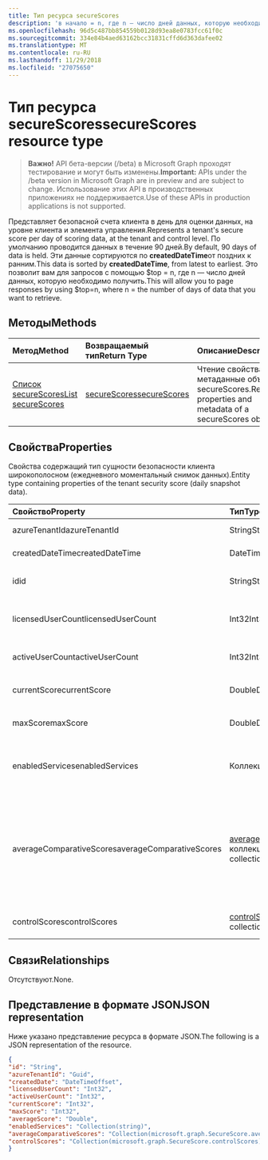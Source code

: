 ```yaml
---
title: Тип ресурса secureScores
description: 'в начало = n, где n — число дней данных, которую необходимо получить. '
ms.openlocfilehash: 96d5c487bb854559b0128d93ea8e0783fcc61f0c
ms.sourcegitcommit: 334e84b4aed63162bcc31831cffd6d363dafee02
ms.translationtype: MT
ms.contentlocale: ru-RU
ms.lasthandoff: 11/29/2018
ms.locfileid: "27075650"
---
```

# <a name="securescores-resource-type"></a><span data-ttu-id="f3f03-103">Тип ресурса secureScores</span><span class="sxs-lookup"><span data-stu-id="f3f03-103">secureScores resource type</span></span>

> <span data-ttu-id="f3f03-104">**Важно!** API бета-версии (/beta) в Microsoft Graph проходят тестирование и могут быть изменены.</span><span class="sxs-lookup"><span data-stu-id="f3f03-104">**Important:** APIs under the /beta version in Microsoft Graph are in preview and are subject to change.</span></span> <span data-ttu-id="f3f03-105">Использование этих API в производственных приложениях не поддерживается.</span><span class="sxs-lookup"><span data-stu-id="f3f03-105">Use of these APIs in production applications is not supported.</span></span>

<span data-ttu-id="f3f03-106">Представляет безопасной счета клиента в день для оценки данных, на уровне клиента и элемента управления.</span><span class="sxs-lookup"><span data-stu-id="f3f03-106">Represents a tenant's secure score per day of scoring data, at the tenant and control level.</span></span> <span data-ttu-id="f3f03-107">По умолчанию проводится данных в течение 90 дней.</span><span class="sxs-lookup"><span data-stu-id="f3f03-107">By default, 90 days of data is held.</span></span> <span data-ttu-id="f3f03-108">Эти данные сортируются по **createdDateTime**от поздних к ранним.</span><span class="sxs-lookup"><span data-stu-id="f3f03-108">This data is sorted by **createdDateTime**, from latest to earliest.</span></span> <span data-ttu-id="f3f03-109">Это позволит вам для запросов с помощью $top = n, где n — число дней данных, которую необходимо получить.</span><span class="sxs-lookup"><span data-stu-id="f3f03-109">This will allow you to page responses by using $top=n, where n = the number of days of data that you want to retrieve.</span></span> 


## <a name="methods"></a><span data-ttu-id="f3f03-110">Методы</span><span class="sxs-lookup"><span data-stu-id="f3f03-110">Methods</span></span>

| <span data-ttu-id="f3f03-111">Метод</span><span class="sxs-lookup"><span data-stu-id="f3f03-111">Method</span></span>   | <span data-ttu-id="f3f03-112">Возвращаемый тип</span><span class="sxs-lookup"><span data-stu-id="f3f03-112">Return Type</span></span>|<span data-ttu-id="f3f03-113">Описание</span><span class="sxs-lookup"><span data-stu-id="f3f03-113">Description</span></span>|
|:---------------|:--------|:----------|
|[<span data-ttu-id="f3f03-114">Список secureScores</span><span class="sxs-lookup"><span data-stu-id="f3f03-114">List secureScores</span></span>](../api/securescores-list.md) | [<span data-ttu-id="f3f03-115">secureScores</span><span class="sxs-lookup"><span data-stu-id="f3f03-115">secureScores</span></span>](securescores.md) |<span data-ttu-id="f3f03-116">Чтение свойства и метаданные объекта secureScores.</span><span class="sxs-lookup"><span data-stu-id="f3f03-116">Read properties and metadata of a secureScores object.</span></span>|


## <a name="properties"></a><span data-ttu-id="f3f03-117">Свойства</span><span class="sxs-lookup"><span data-stu-id="f3f03-117">Properties</span></span>
<span data-ttu-id="f3f03-118">Свойства содержащий тип сущности безопасности клиента широкополосном (ежедневного моментальный снимок данных).</span><span class="sxs-lookup"><span data-stu-id="f3f03-118">Entity type containing properties of the tenant security score (daily snapshot data).</span></span>

|<span data-ttu-id="f3f03-119">Свойство</span><span class="sxs-lookup"><span data-stu-id="f3f03-119">Property</span></span> |<span data-ttu-id="f3f03-120">Тип</span><span class="sxs-lookup"><span data-stu-id="f3f03-120">Type</span></span> |<span data-ttu-id="f3f03-121">Description</span><span class="sxs-lookup"><span data-stu-id="f3f03-121">Description</span></span> |
|:--|:--|:--|
|   <span data-ttu-id="f3f03-122">azureTenantId</span><span class="sxs-lookup"><span data-stu-id="f3f03-122">azureTenantId</span></span>   |   <span data-ttu-id="f3f03-123">String</span><span class="sxs-lookup"><span data-stu-id="f3f03-123">String</span></span>  |   <span data-ttu-id="f3f03-124">Идентификатор GUID строки для клиента.</span><span class="sxs-lookup"><span data-stu-id="f3f03-124">GUID string for tenant ID.</span></span>  |
|   <span data-ttu-id="f3f03-125">createdDateTime</span><span class="sxs-lookup"><span data-stu-id="f3f03-125">createdDateTime</span></span> |   <span data-ttu-id="f3f03-126">DateTimeOffset</span><span class="sxs-lookup"><span data-stu-id="f3f03-126">DateTimeOffset</span></span>  |   <span data-ttu-id="f3f03-127">Дата создания объекта.</span><span class="sxs-lookup"><span data-stu-id="f3f03-127">The date when the entity is created.</span></span>  |
|   <span data-ttu-id="f3f03-128">id</span><span class="sxs-lookup"><span data-stu-id="f3f03-128">id</span></span>  |   <span data-ttu-id="f3f03-129">String</span><span class="sxs-lookup"><span data-stu-id="f3f03-129">String</span></span>  |   <span data-ttu-id="f3f03-130">Сочетание azureTenantId_createdDateTime.</span><span class="sxs-lookup"><span data-stu-id="f3f03-130">Combination of azureTenantId_createdDateTime.</span></span>   |
|   <span data-ttu-id="f3f03-131">licensedUserCount</span><span class="sxs-lookup"><span data-stu-id="f3f03-131">licensedUserCount</span></span>   |   <span data-ttu-id="f3f03-132">Int32</span><span class="sxs-lookup"><span data-stu-id="f3f03-132">Int32</span></span>   |   <span data-ttu-id="f3f03-133">Число пользователей данного клиента с корпоративным лицензированием.</span><span class="sxs-lookup"><span data-stu-id="f3f03-133">Licensed user count of the given tenant.</span></span>    |
|   <span data-ttu-id="f3f03-134">activeUserCount</span><span class="sxs-lookup"><span data-stu-id="f3f03-134">activeUserCount</span></span> |   <span data-ttu-id="f3f03-135">Int32</span><span class="sxs-lookup"><span data-stu-id="f3f03-135">Int32</span></span>   |   <span data-ttu-id="f3f03-136">Число активных пользователей указанного клиента.</span><span class="sxs-lookup"><span data-stu-id="f3f03-136">Active user count of the given tenant.</span></span>  |
|   <span data-ttu-id="f3f03-137">currentScore</span><span class="sxs-lookup"><span data-stu-id="f3f03-137">currentScore</span></span>    |   <span data-ttu-id="f3f03-138">Double</span><span class="sxs-lookup"><span data-stu-id="f3f03-138">Double</span></span>  |   <span data-ttu-id="f3f03-139">Оценка текущего обновления клиента на указанной даты.</span><span class="sxs-lookup"><span data-stu-id="f3f03-139">Tenant current attained score on specified date.</span></span>    |
|   <span data-ttu-id="f3f03-140">maxScore</span><span class="sxs-lookup"><span data-stu-id="f3f03-140">maxScore</span></span> |  <span data-ttu-id="f3f03-141">Double</span><span class="sxs-lookup"><span data-stu-id="f3f03-141">Double</span></span>  |   <span data-ttu-id="f3f03-142">Клиент максимальное возможному значению на указанной даты.</span><span class="sxs-lookup"><span data-stu-id="f3f03-142">Tenant maximum possible score on specified date.</span></span>    |
|   <span data-ttu-id="f3f03-143">enabledServices</span><span class="sxs-lookup"><span data-stu-id="f3f03-143">enabledServices</span></span> |   <span data-ttu-id="f3f03-144">Коллекция String</span><span class="sxs-lookup"><span data-stu-id="f3f03-144">String collection</span></span>   |   <span data-ttu-id="f3f03-145">Службы Майкрософт для клиента (например, Exchange online, Скайп, Sharepoint).</span><span class="sxs-lookup"><span data-stu-id="f3f03-145">Microsoft-provided services for the tenant (for example, Exchange online, Skype, Sharepoint).</span></span>   |
|   <span data-ttu-id="f3f03-146">averageComparativeScores</span><span class="sxs-lookup"><span data-stu-id="f3f03-146">averageComparativeScores</span></span> |  <span data-ttu-id="f3f03-147">[averageComparativeScore](averagecomparativescore.md) коллекции</span><span class="sxs-lookup"><span data-stu-id="f3f03-147">[averageComparativeScore](averagecomparativescore.md) collection</span></span>    |<span data-ttu-id="f3f03-148">Средняя оценка по различные области (например, среднее число разных отраслей, среднее, число) и элемент управления категории (удостоверения, данные, устройства, приложения, инфраструктуры) в области действия.</span><span class="sxs-lookup"><span data-stu-id="f3f03-148">Average score by different scopes (for example, average by industry, average by seating) and control category (Identity, Data, Device, Apps, Infrastructure) within the scope.</span></span> |
|   <span data-ttu-id="f3f03-149">controlScores</span><span class="sxs-lookup"><span data-stu-id="f3f03-149">controlScores</span></span> | <span data-ttu-id="f3f03-150">[controlScore](controlscore.md) коллекции</span><span class="sxs-lookup"><span data-stu-id="f3f03-150">[controlScore](controlscore.md) collection</span></span>  |   <span data-ttu-id="f3f03-151">Содержит показателям клиента для набора элементов управления.</span><span class="sxs-lookup"><span data-stu-id="f3f03-151">Contains tenant scores for a set of controls.</span></span>   |


## <a name="relationships"></a><span data-ttu-id="f3f03-152">Связи</span><span class="sxs-lookup"><span data-stu-id="f3f03-152">Relationships</span></span>

<span data-ttu-id="f3f03-153">Отсутствуют.</span><span class="sxs-lookup"><span data-stu-id="f3f03-153">None.</span></span>

## <a name="json-representation"></a><span data-ttu-id="f3f03-154">Представление в формате JSON</span><span class="sxs-lookup"><span data-stu-id="f3f03-154">JSON representation</span></span>

<span data-ttu-id="f3f03-155">Ниже указано представление ресурса в формате JSON.</span><span class="sxs-lookup"><span data-stu-id="f3f03-155">The following is a JSON representation of the resource.</span></span>

<!-- {
  "blockType": "resource",
  "optionalProperties": [

  ],
  "@odata.type": "microsoft.graph.secureScores"
}-->

```json
{
"id": "String",
"azureTenantId": "Guid",
"createdDate": "DateTimeOffset",
"licensedUserCount": "Int32",
"activeUserCount": "Int32",
"currentScore": "Int32",
"maxScore": "Int32",
"averageScore": "Double",
"enabledServices": "Collection(string)",
"averageComparativeScores": "Collection(microsoft.graph.SecureScore.averageComparativeScores)",
"controlScores": "Collection(microsoft.graph.SecureScore.controlScores)",
}

```


<!-- {
  "type": "#page.annotation",
  "description": "secureScores resource",
  "keywords": "",
  "section": "documentation",
  "tocPath": ""
}-->
